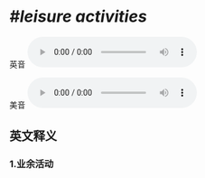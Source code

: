 # ***\#leisure activities*** 
英音
<audio src="./media/leisure activities1_AAC.aac" controls="controls"></audio>

美音
<audio src="./media/leisure activities2_AAC.aac" controls="controls"></audio>



  

英文释义
---
### 1.**业余活动**  


